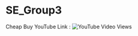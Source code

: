 # SE_Group3

Cheap Buy YouTube Link : 
![YouTube Video Views](https://img.shields.io/youtube/views/ngtdJKm3cjU)
